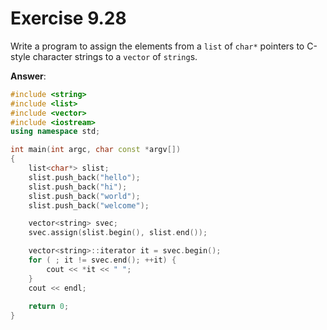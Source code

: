 # Exercise 9.28

Write a program to assign the elements from a `list` of `char*` pointers to C-style character strings to a `vector` of `string`s.

**Answer**:

```cpp
#include <string>
#include <list>
#include <vector>
#include <iostream>
using namespace std;

int main(int argc, char const *argv[])
{
    list<char*> slist;
    slist.push_back("hello");
    slist.push_back("hi");
    slist.push_back("world");
    slist.push_back("welcome");

    vector<string> svec;
    svec.assign(slist.begin(), slist.end());

    vector<string>::iterator it = svec.begin();
    for ( ; it != svec.end(); ++it) {
        cout << *it << " ";
    }
    cout << endl;
    
    return 0;
}
```